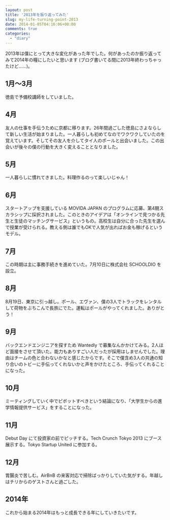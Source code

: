 ```yaml
---
layout: post
title: '2013年を振り返ってみた'
slug: my-life-turning-point-2013
date: 2014-01-05T04:16:06+00:00
comments: true
categories:
  - "diary"
---
```


2013年は僕にとって大きな変化があった年でした。何があったのか振り返ってみて2014年の糧にしたいと思います (ブログ書いてる間に2013年終わっちゃったけど……)。

## 1月〜3月
徳島で予備校講師をしていました。

## 4月
友人の仕事を手伝うために京都に移ります。26年間過ごした徳島にさよならして新しい生活が始まりました。一人暮らしも初めてなのでワクワクしていたのを覚えています。そしてその友人を介してタイ人のポールと出会いました。この出会いが後々の僕の行動を大きく変えることとなりました。

## 5月
一人暮らしに慣れてきました。料理作るのって楽しいじゃん！

## 6月
スタートアップを支援している MOVIDA JAPAN のプログラムに応募、第4期スカラシップに採択されました。このときのアイデアは「オンラインで見つかる先生と生徒のマッチングサービス」というもの。高校生は自分に合った先生を選んで授業が受けられる。教える側は誰でもOKで人気が出ればお金も稼げるというモデル。

## 7月
この時期は主に事務手続きを進めていた。7月10日に株式会社 SCHOOLDIO を設立。

## 8月
8月19日、東京に引っ越し。ポール、エヴァン、僕の3人でトラックをレンタルして荷物をぶちこんで長旅にでた。運転はポールがやってくれました。ありがとう！

## 9月
バックエンドエンジニアを探すため Wantedly で募集なんかかけてみる。2人ほど面接をさせて頂いた。能力もありすごい人だったが採用はしませんでした。理由はチームの色と合わないかなと感じたからです。そこで僕含め3人の共通の知り合いのトビーに手伝ってくれないかと声をかけたところ、手伝ってくれることになった。

## 10月
ミーティングしていく中でピボットすべきという結論になり、「大学生からの進学情報提供サービス」をすることになった。

## 11月
Debut Day にて投資家の前でピッチする。Tech Crunch Tokyo 2013 にブース展示する。Tokyo Startup United に参加する。

## 12月
胃腸炎で苦しむ。AirBnB の来客対応で掃除ばっかりしていた気がする。年越しはチリからのゲストさんと過ごした。

## 2014年
これから始まる2014年はもっと成長できる年にしていきたいです。
